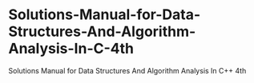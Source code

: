 # Solutions-Manual-for-Data-Structures-And-Algorithm-Analysis-In-C-4th
Solutions Manual for Data Structures And Algorithm Analysis In C++ 4th 
